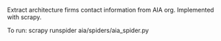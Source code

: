 Extract architecture firms contact information from AIA org. Implemented with scrapy.

To run:
scrapy runspider aia/spiders/aia_spider.py
